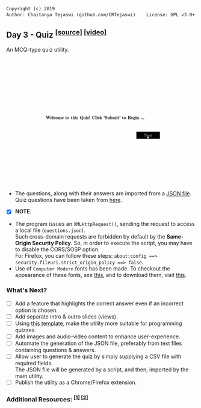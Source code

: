    Copyright (c) 2019
    Author: Chaitanya Tejaswi (github.com/CRTejaswi)    License: GPL v3.0+

## Day 3 - Quiz <sup>[[source]](/003) [[video]](https://www.youtube.com/watch?v=XYpZTBzxkOY)</sup>
An MCQ-type quiz utility.

![Quiz](resources/app.gif)

- The questions, along with their answers are imported from a [JSON file](resources/questions.json).
Quiz questions have been taken from [here](https://trivia.fyi/).

- [x] __NOTE__:
- The program issues an `XMLHttpRequest()`, sending the request to access a local file (`questions.json`). <br>
Such cross-domain requests are forbidden by default by the __Same-Origin Security Policy__. So, in order to execute the script, you may have to disable the CORS/SOSP option. <br>
For Firefox, you can follow these steps: `about:config ==> security.fileuri.strict_origin_policy ==> false`.
- Use of `Computer Modern` fonts has been made. To checkout the appearance of these fonts, see [this][CM01], and to download them, visit [this][CM02].

### What's Next?
- [ ] Add a feature that highlights the correct answer even if an incorrect option is chosen.
- [ ] Add separate intro & outro slides (views).
- [ ] Using [this template](resources/questions.md), make the utility more suitable for programming quizzes.
- [ ] Add images and audio-video content to enhance user-experience.
- [ ] Automate the generation of the JSON file, preferably from text files containing questions & answers.
- [ ] Allow user to generate the quiz by simply supplying a CSV file with required fields. <br>
The JSON file will be generated by a script, and then, imported by the main utility.
- [ ] Publish the utility as a Chrome/Firefox extension.

### Additional Resources: <sup>[[1]][RES1] [[2]][RES2]</sup>

[CM01]: resources/fonts/cmu.png
[CM02]: http://cm-unicode.sourceforge.net/
[RES1]: https://codepen.io/gcarino/pen/LDgtn
[RES2]: https://codepen.io/andy741231/pen/OXjNAZ